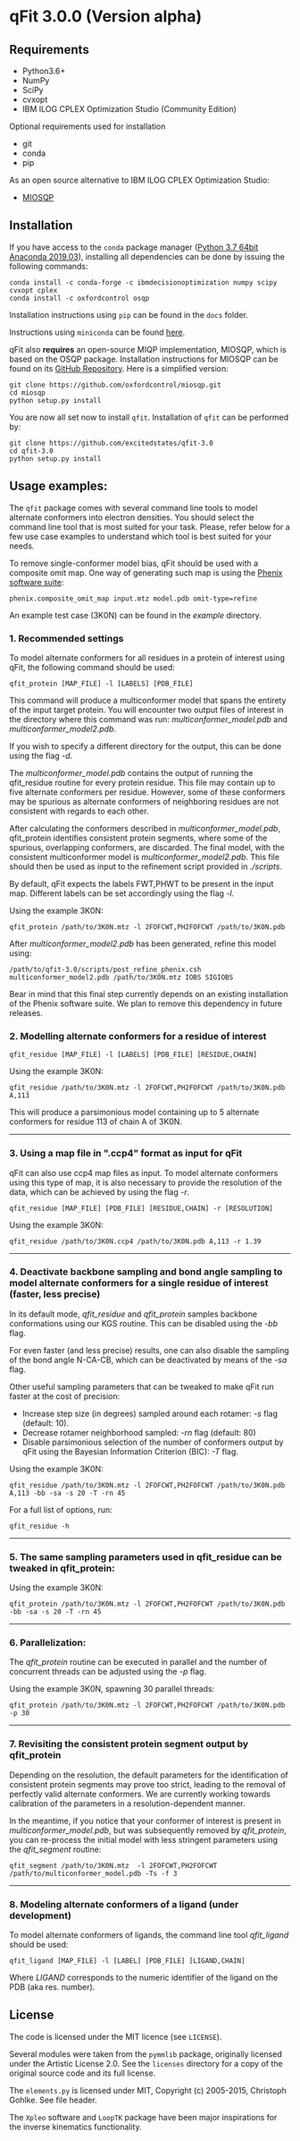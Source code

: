 # qFit 3.0.0 (Version alpha)

## Requirements

* Python3.6+
* NumPy
* SciPy
* cvxopt
* IBM ILOG CPLEX Optimization Studio (Community Edition)

Optional requirements used for installation

* git
* conda
* pip

As an open source alternative to IBM ILOG CPLEX Optimization Studio:

* [MIOSQP](https://github.com/oxfordcontrol/miosqp)

## Installation

If you have access to the `conda` package manager ([Python 3.7 64bit Anaconda 2019.03](https://www.anaconda.com/distribution/)),
installing all dependencies can be done by issuing the following commands:

    conda install -c conda-forge -c ibmdecisionoptimization numpy scipy cvxopt cplex
    conda install -c oxfordcontrol osqp

Installation instructions using `pip` can be found in the `docs` folder.

Instructions using `miniconda` can be found
[here](https://github.com/fraser-lab/holton_scripts/blob/master/qfit_stuff/qfit_install_guide.txt).

qFit also **requires** an open-source MIQP implementation, MIOSQP, which is based on the OSQP package.
Installation instructions for MIOSQP can be found on its
[GitHub Repository](https://github.com/oxfordcontrol/miosqp). Here is a simplified version:

    git clone https://github.com/oxfordcontrol/miosqp.git
    cd miosqp
    python setup.py install

You are now all set now to install `qfit`. Installation of `qfit` can be performed by:

    git clone https://github.com/excitedstates/qfit-3.0
    cd qfit-3.0
    python setup.py install


## Usage examples:

The `qfit` package comes with several command line tools to model alternate
conformers into electron densities. You should select the command line tool that
is most suited for your task. Please, refer below for a few use case examples
to understand which tool is best suited for your needs.

To remove single-conformer model bias, qFit should be used with a composite omit
map. One way of generating such map is using the [Phenix software suite](https://www.phenix-online.org/):

`phenix.composite_omit_map input.mtz model.pdb omit-type=refine`

An example test case (3K0N) can be found in the *example* directory.

### 1. Recommended settings

To model alternate conformers for all residues in a protein of interest using qFit,
the following command should be used:

`qfit_protein [MAP_FILE] -l [LABELS] [PDB_FILE]`

This command will produce a multiconformer model that spans the entirety of the
input target protein. You will encounter two output files of interest in the
directory where this command was run: *multiconformer_model.pdb* and
*multiconformer_model2.pdb*.

If you wish to specify a different directory for the output, this can be done
using the flag *-d*.

The *multiconformer_model.pdb* contains the output of running the qfit_residue
routine for every protein residue. This file may contain up to five alternate
conformers per residue. However, some of these conformers may be spurious as
 alternate conformers of neighboring residues are not consistent with regards to
 each other.

After calculating the conformers described in *multiconformer_model.pdb*,
qfit_protein identifies consistent protein segments, where some of the spurious,
overlapping conformers, are discarded. The final model, with the consistent
multiconformer model is *multiconformer_model2.pdb*. This file should then
be used as input to the refinement script provided in *./scripts*.   

By default, qFit expects the labels FWT,PHWT to be present in the input map.
Different labels can be set accordingly using the flag *-l*.

Using the example 3K0N:

`qfit_protein /path/to/3K0N.mtz -l 2FOFCWT,PH2FOFCWT /path/to/3K0N.pdb`

After *multiconformer_model2.pdb* has been generated, refine this model using:

`/path/to/qfit-3.0/scripts/post_refine_phenix.csh multiconformer_model2.pdb /path/to/3K0N.mtz IOBS SIGIOBS`

Bear in mind that this final step currently depends on an existing installation
of the Phenix software suite. We plan to remove this dependency in future releases.

### 2. Modelling alternate conformers for a residue of interest


`qfit_residue [MAP_FILE] -l [LABELS] [PDB_FILE] [RESIDUE,CHAIN]`


Using the example 3K0N:


`qfit_residue /path/to/3K0N.mtz -l 2FOFCWT,PH2FOFCWT /path/to/3K0N.pdb A,113`


This will produce a parsimonious model containing up to 5 alternate conformers
for residue 113 of chain A of 3K0N.


-------------
### 3. Using a map file in ".ccp4" format as input for qFit

qFit can also use ccp4 map files as input. To model alternate conformers using
this type of map, it is also necessary to provide the resolution of the data,
which can be achieved by using the flag *-r*.


`qfit_residue [MAP_FILE] [PDB_FILE] [RESIDUE,CHAIN] -r [RESOLUTION]`



Using the example 3K0N:


`qfit_residue /path/to/3K0N.ccp4 /path/to/3K0N.pdb A,113 -r 1.39`

-------------

### 4. Deactivate backbone sampling and bond angle sampling to model alternate conformers for a single residue of interest (faster, less precise)


In its default mode, *qfit_residue* and *qfit_protein* samples backbone conformations
using our KGS routine. This can be disabled using the *-bb* flag.


For even faster (and less precise) results, one can also disable the sampling of
the bond angle N-CA-CB, which can be deactivated by means of the *-sa* flag.


Other useful sampling parameters that can be tweaked to make qFit run faster at
the cost of precision:


* Increase step size (in degrees) sampled around each rotamer: *-s* flag (default: 10).
* Decrease rotamer neighborhood sampled: *-rn* flag (default: 80)
* Disable parsimonious selection of the number of conformers output by qFit using the Bayesian
Information Criterion (BIC): *-T* flag.


Using the example 3K0N:

`qfit_residue /path/to/3K0N.mtz -l 2FOFCWT,PH2FOFCWT /path/to/3K0N.pdb A,113 -bb -sa -s 20 -T -rn 45`

For a full list of options, run:

`qfit_residue -h`


-------------

### 5. The same sampling parameters used in qfit_residue can be tweaked in qfit_protein:


Using the example 3K0N:


`qfit_protein /path/to/3K0N.mtz -l 2FOFCWT,PH2FOFCWT /path/to/3K0N.pdb -bb -sa -s 20 -T -rn 45`

-------------

### 6.  Parallelization:


The *qfit_protein* routine can be executed in parallel and the number of concurrent threads
can be adjusted using the *-p* flag.


Using the example 3K0N, spawning 30 parallel threads:


`qfit_protein /path/to/3K0N.mtz -l 2FOFCWT,PH2FOFCWT /path/to/3K0N.pdb  -p 30`

-------------

### 7. Revisiting the consistent protein segment output by qfit_protein


Depending on the resolution, the default parameters for the identification of
consistent protein segments may prove too strict, leading to the removal of
perfectly valid alternate conformers. We are currently working towards calibration
of the parameters in a resolution-dependent manner.


In the meantime, if you notice that your conformer of interest is present in
*multiconformer_model.pdb*, but was subsequently removed by *qfit_protein*, you
can re-process the initial model with less stringent parameters using the *qfit_segment* routine:


`qfit_segment /path/to/3K0N.mtz  -l 2FOFCWT,PH2FOFCWT /path/to/multiconformer_model.pdb -Ts -f 3`

-------------

### 8. Modeling alternate conformers of a ligand (under development)

To model alternate conformers of ligands, the command line tool *qfit_ligand*
should be used:


`qfit_ligand [MAP_FILE] -l [LABEL] [PDB_FILE] [LIGAND,CHAIN]`


Where *LIGAND* corresponds to the numeric identifier of the ligand on the PDB
(aka res. number).

## License

The code is licensed under the MIT licence (see `LICENSE`).

Several modules were taken from the `pymmlib` package, originally licensed
under the Artistic License 2.0. See the `licenses` directory for a copy of the
original source code and its full license.

The `elements.py` is licensed under MIT, Copyright (c) 2005-2015, Christoph
Gohlke. See file header.

The `Xpleo` software and `LoopTK` package have been major inspirations for the inverse kinematics
functionality.

[1]: https://www-01.ibm.com/software/websphere/products/optimization/cplex-studio-community-edition/ "IBM website"
